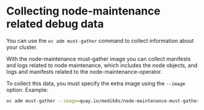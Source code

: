 # Collecting node-maintenance related debug data

You can use the `oc adm must-gather` command to collect information about your cluster.

With the  node-maintenance must-gather image you can collect manifests and logs related to node maintenance,
which includes the node objects, and logs and manifests related to the node-maintenance-operator.

To collect this data, you must specify the extra image using the `--image` option.
Example:

```bash
oc adm must-gather --image=quay.io/medik8s/node-maintenance-must-gather:latest
```
